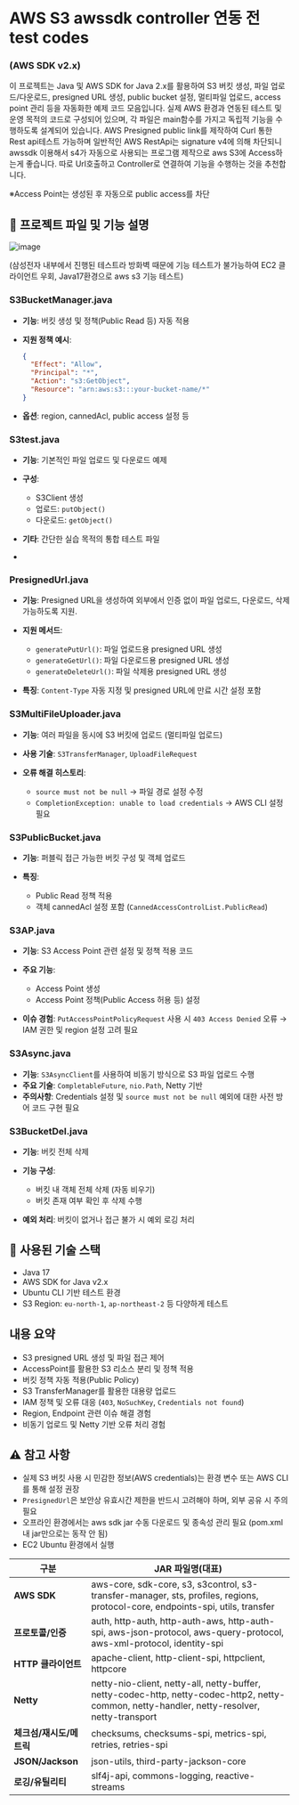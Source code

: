 
# AWS S3 awssdk controller 연동 전 test codes
### (AWS SDK v2.x)

이 프로젝트는 Java 및 AWS SDK for Java 2.x를 활용하여 S3 버킷 생성, 파일 업로드/다운로드, presigned URL 생성, public bucket 설정, 멀티파일 업로드, access point 관리 등을 자동화한 예제 코드 모음입니다.
실제 AWS 환경과 연동된 테스트 및 운영 목적의 코드로 구성되어 있으며, 각 파일은 main함수를 가지고 독립적 기능을 수행하도록 설계되어 있습니다.
AWS Presigned public link를 제작하여 Curl 통한 Rest api테스트 가능하며 일반적인 AWS RestApi는 signature v4에 의해 차단되니 awssdk 이용해서 s4가 자동으로 사용되는 프로그램 제작으로 aws S3에 Access하는게 좋습니다.
따로 Url호출하고 Controller로 연결하여 기능을 수행하는 것을 추천합니다.

※Access Point는 생성된 후 자동으로 public access를 차단

## 📁 프로젝트 파일 및 기능 설명
![image](https://github.com/user-attachments/assets/4942d26a-c93e-4309-b071-d1312bd5ea0f)

(삼성전자 내부에서 진행된 테스트라 방화벽 때문에 기능 테스트가 불가능하여 EC2 클라이언트 우회, Java17환경으로 aws s3 기능 테스트)
### S3BucketManager.java

* **기능**: 버킷 생성 및 정책(Public Read 등) 자동 적용
* **지원 정책 예시**:

  ```json
  {
    "Effect": "Allow",
    "Principal": "*",
    "Action": "s3:GetObject",
    "Resource": "arn:aws:s3:::your-bucket-name/*"
  }
  ```
* **옵션**: region, cannedAcl, public access 설정 등


### S3test.java

* **기능**: 기본적인 파일 업로드 및 다운로드 예제
* **구성**:

  * S3Client 생성
  * 업로드: `putObject()`
  * 다운로드: `getObject()`
* **기타**: 간단한 실습 목적의 통합 테스트 파일
* 

### PresignedUrl.java

* **기능**: Presigned URL을 생성하여 외부에서 인증 없이 파일 업로드, 다운로드, 삭제 가능하도록 지원.
* **지원 메서드**:

  * `generatePutUrl()`: 파일 업로드용 presigned URL 생성
  * `generateGetUrl()`: 파일 다운로드용 presigned URL 생성
  * `generateDeleteUrl()`: 파일 삭제용 presigned URL 생성
* **특징**: `Content-Type` 자동 지정 및 presigned URL에 만료 시간 설정 포함



### S3MultiFileUploader.java

* **기능**: 여러 파일을 동시에 S3 버킷에 업로드 (멀티파일 업로드)
* **사용 기술**: `S3TransferManager`, `UploadFileRequest`
* **오류 해결 히스토리**:

  * `source must not be null` → 파일 경로 설정 수정
  * `CompletionException: unable to load credentials` → AWS CLI 설정 필요


### S3PublicBucket.java

* **기능**: 퍼블릭 접근 가능한 버킷 구성 및 객체 업로드
* **특징**:

  * Public Read 정책 적용
  * 객체 cannedAcl 설정 포함 (`CannedAccessControlList.PublicRead`)



### S3AP.java

* **기능**: S3 Access Point 관련 설정 및 정책 적용 코드
* **주요 기능**:

  * Access Point 생성
  * Access Point 정책(Public Access 허용 등) 설정
* **이슈 경험**: `PutAccessPointPolicyRequest` 사용 시 `403 Access Denied` 오류 → IAM 권한 및 region 설정 고려 필요


###  S3Async.java

* **기능**: `S3AsyncClient`를 사용하여 비동기 방식으로 S3 파일 업로드 수행
* **주요 기술**: `CompletableFuture`, `nio.Path`, Netty 기반
* **주의사항**: Credentials 설정 및 `source must not be null` 예외에 대한 사전 방어 코드 구현 필요



### S3BucketDel.java

* **기능**: 버킷 전체 삭제
* **기능 구성**:

  * 버킷 내 객체 전체 삭제 (자동 비우기)
  * 버킷 존재 여부 확인 후 삭제 수행
* **예외 처리**: 버킷이 없거나 접근 불가 시 예외 로깅 처리



## 🔧 사용된 기술 스택

* Java 17
* AWS SDK for Java v2.x
* Ubuntu CLI 기반 테스트 환경
* S3 Region: `eu-north-1`, `ap-northeast-2` 등 다양하게 테스트



## 내용 요약

* S3 presigned URL 생성 및 파일 접근 제어
* AccessPoint를 활용한 S3 리소스 분리 및 정책 적용
* 버킷 정책 자동 적용(Public Policy)
* S3 TransferManager를 활용한 대용량 업로드
* IAM 정책 및 오류 대응 (`403`, `NoSuchKey`, `Credentials not found`)
* Region, Endpoint 관련 이슈 해결 경험
* 비동기 업로드 및 Netty 기반 오류 처리 경험


## ⚠️ 참고 사항

* 실제 S3 버킷 사용 시 민감한 정보(AWS credentials)는 환경 변수 또는 AWS CLI를 통해 설정 권장
* `PresignedUrl`은 보안상 유효시간 제한을 반드시 고려해야 하며, 외부 공유 시 주의 필요
* 오프라인 환경에서는 aws sdk jar 수동 다운로드 및 종속성 관리 필요 (pom.xml 내 jar만으로는 동작 안 됨)
* EC2 Ubuntu 환경에서 실행 

| 구분               | JAR 파일명(대표)                                                                                                                                  |
| ---------------- | -------------------------------------------------------------------------------------------------------------------------------------------- |
| **AWS SDK**      | aws-core, sdk-core, s3, s3control, s3-transfer-manager, sts, profiles, regions, protocol-core, endpoints-spi, utils, transfer                |
| **프로토콜/인증**      | auth, http-auth, http-auth-aws, http-auth-spi, aws-json-protocol, aws-query-protocol, aws-xml-protocol, identity-spi                         |
| **HTTP 클라이언트**   | apache-client, http-client-spi, httpclient, httpcore                                                                                         |
| **Netty**        | netty-nio-client, netty-all, netty-buffer, netty-codec-http, netty-codec-http2, netty-common, netty-handler, netty-resolver, netty-transport |
| **체크섬/재시도/메트릭**  | checksums, checksums-spi, metrics-spi, retries, retries-spi                                                                                  |
| **JSON/Jackson** | json-utils, third-party-jackson-core                                                                                                         |
| **로깅/유틸리티**      | slf4j-api, commons-logging, reactive-streams                                                                                                 |


